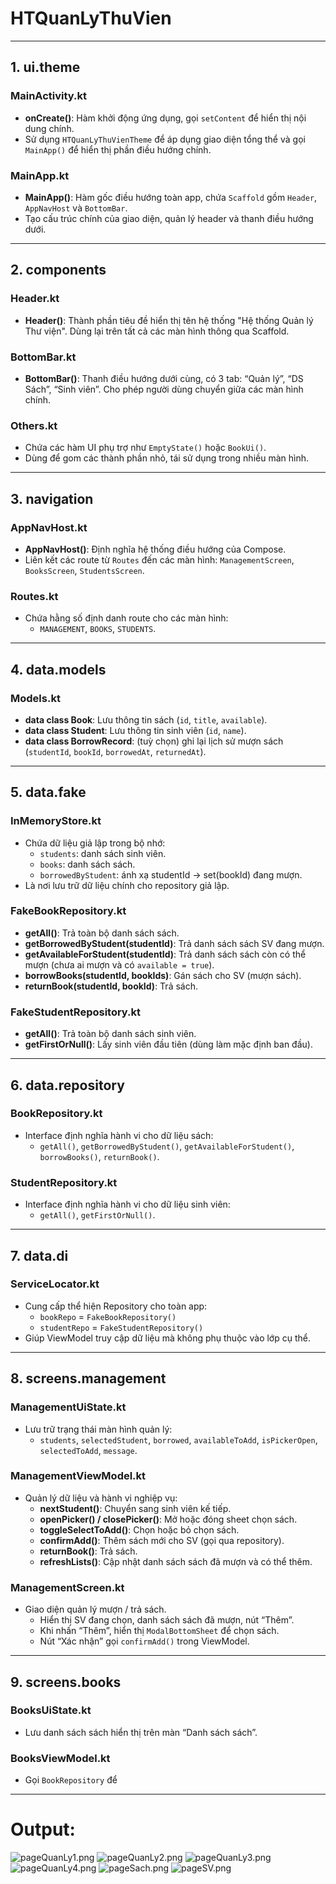 # HTQuanLyThuVien

---

## 1. ui.theme

### MainActivity.kt
- **onCreate()**: Hàm khởi động ứng dụng, gọi `setContent` để hiển thị nội dung chính.
- Sử dụng `HTQuanLyThuVienTheme` để áp dụng giao diện tổng thể và gọi `MainApp()` để hiển thị phần điều hướng chính.

### MainApp.kt
- **MainApp()**: Hàm gốc điều hướng toàn app, chứa `Scaffold` gồm `Header`, `AppNavHost` và `BottomBar`.
- Tạo cấu trúc chính của giao diện, quản lý header và thanh điều hướng dưới.

---

## 2. components

### Header.kt
- **Header()**: Thành phần tiêu đề hiển thị tên hệ thống "Hệ thống Quản lý Thư viện". Dùng lại trên tất cả các màn hình thông qua Scaffold.

### BottomBar.kt
- **BottomBar()**: Thanh điều hướng dưới cùng, có 3 tab: “Quản lý”, “DS Sách”, “Sinh viên”. Cho phép người dùng chuyển giữa các màn hình chính.

### Others.kt
- Chứa các hàm UI phụ trợ như `EmptyState()` hoặc `BookUi()`.
- Dùng để gom các thành phần nhỏ, tái sử dụng trong nhiều màn hình.

---

## 3. navigation

### AppNavHost.kt
- **AppNavHost()**: Định nghĩa hệ thống điều hướng của Compose.
- Liên kết các route từ `Routes` đến các màn hình: `ManagementScreen`, `BooksScreen`, `StudentsScreen`.

### Routes.kt
- Chứa hằng số định danh route cho các màn hình:
    - `MANAGEMENT`, `BOOKS`, `STUDENTS`.

---

## 4. data.models

### Models.kt
- **data class Book**: Lưu thông tin sách (`id`, `title`, `available`).
- **data class Student**: Lưu thông tin sinh viên (`id`, `name`).
- **data class BorrowRecord**: (tuỳ chọn) ghi lại lịch sử mượn sách (`studentId`, `bookId`, `borrowedAt`, `returnedAt`).

---

## 5. data.fake

### InMemoryStore.kt
- Chứa dữ liệu giả lập trong bộ nhớ:
    - `students`: danh sách sinh viên.
    - `books`: danh sách sách.
    - `borrowedByStudent`: ánh xạ studentId → set(bookId) đang mượn.
- Là nơi lưu trữ dữ liệu chính cho repository giả lập.

### FakeBookRepository.kt
- **getAll()**: Trả toàn bộ danh sách sách.
- **getBorrowedByStudent(studentId)**: Trả danh sách sách SV đang mượn.
- **getAvailableForStudent(studentId)**: Trả danh sách sách còn có thể mượn (chưa ai mượn và có `available = true`).
- **borrowBooks(studentId, bookIds)**: Gán sách cho SV (mượn sách).
- **returnBook(studentId, bookId)**: Trả sách.

### FakeStudentRepository.kt
- **getAll()**: Trả toàn bộ danh sách sinh viên.
- **getFirstOrNull()**: Lấy sinh viên đầu tiên (dùng làm mặc định ban đầu).

---

## 6. data.repository

### BookRepository.kt
- Interface định nghĩa hành vi cho dữ liệu sách:
    - `getAll()`, `getBorrowedByStudent()`, `getAvailableForStudent()`, `borrowBooks()`, `returnBook()`.

### StudentRepository.kt
- Interface định nghĩa hành vi cho dữ liệu sinh viên:
    - `getAll()`, `getFirstOrNull()`.

---

## 7. data.di

### ServiceLocator.kt
- Cung cấp thể hiện Repository cho toàn app:
    - `bookRepo` = `FakeBookRepository()`
    - `studentRepo` = `FakeStudentRepository()`
- Giúp ViewModel truy cập dữ liệu mà không phụ thuộc vào lớp cụ thể.

---

## 8. screens.management

### ManagementUiState.kt
- Lưu trữ trạng thái màn hình quản lý:
    - `students`, `selectedStudent`, `borrowed`, `availableToAdd`, `isPickerOpen`, `selectedToAdd`, `message`.

### ManagementViewModel.kt
- Quản lý dữ liệu và hành vi nghiệp vụ:
    - **nextStudent()**: Chuyển sang sinh viên kế tiếp.
    - **openPicker() / closePicker()**: Mở hoặc đóng sheet chọn sách.
    - **toggleSelectToAdd()**: Chọn hoặc bỏ chọn sách.
    - **confirmAdd()**: Thêm sách mới cho SV (gọi qua repository).
    - **returnBook()**: Trả sách.
    - **refreshLists()**: Cập nhật danh sách sách đã mượn và có thể thêm.

### ManagementScreen.kt
- Giao diện quản lý mượn / trả sách.
    - Hiển thị SV đang chọn, danh sách sách đã mượn, nút “Thêm”.
    - Khi nhấn “Thêm”, hiển thị `ModalBottomSheet` để chọn sách.
    - Nút “Xác nhận” gọi `confirmAdd()` trong ViewModel.

---

## 9. screens.books

### BooksUiState.kt
- Lưu danh sách sách hiển thị trên màn “Danh sách sách”.

### BooksViewModel.kt
- Gọi `BookRepository` để

---
# Output:
![pageQuanLy1.png](pageQuanLy1.png)
![pageQuanLy2.png](pageQuanLy2.png)
![pageQuanLy3.png](pageQuanLy3.png)
![pageQuanLy4.png](pageQuanLy4.png)
![pageSach.png](pageSach.png)
![pageSV.png](pageSV.png)